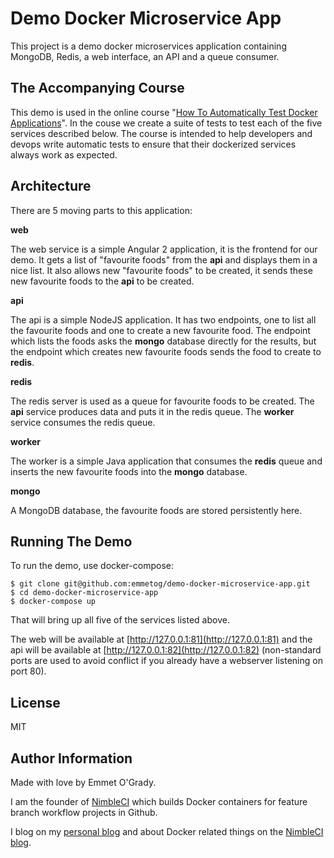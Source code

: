 # Demo Docker Microservice App
This project is a demo docker microservices application 
containing MongoDB, Redis, a web interface, an API and a queue consumer.

## The Accompanying Course

This demo is used in the online course "[How To Automatically Test Docker Applications](http://docker-courses.teachable.com/p/how-to-automatically-test-docker-applications)". 
In the couse we create a suite of tests to test each 
of the five services described below. The course 
is intended to help developers and devops write 
automatic tests to ensure that their dockerized 
services always work as expected.

## Architecture

There are 5 moving parts to this application:

**web**

The web service is a simple Angular 2 application, it 
is the frontend for our demo. It gets a list of 
"favourite foods" from the **api** and displays 
them in a nice list. It also allows new "favourite 
foods" to be created, it sends these new favourite 
foods to the **api** to be created.

**api**

The api is a simple NodeJS application. It has two 
endpoints, one to list all the favourite foods and 
one to create a new favourite food. The endpoint 
which lists the foods asks the **mongo** database 
directly for the results, but the endpoint which 
creates new favourite foods sends the food to create 
to **redis**.

**redis**

The redis server is used as a queue for favourite 
foods to be created. The **api** service produces 
data and puts it in the redis queue. The **worker** 
service consumes the redis queue.

**worker**

The worker is a simple Java application that consumes 
the **redis** queue and inserts the new favourite 
foods into the **mongo** database.

**mongo**

A MongoDB database, the favourite foods are stored 
persistently here.

## Running The Demo

To run the demo, use docker-compose:

```
$ git clone git@github.com:emmetog/demo-docker-microservice-app.git
$ cd demo-docker-microservice-app
$ docker-compose up
```

That will bring up all five of the services listed 
above.

The web will be available at [http://127.0.0.1:81](http://127.0.0.1:81) 
and the api will be available at [http://127.0.0.1:82](http://127.0.0.1:82) 
(non-standard ports are used to avoid conflict if you already 
have a webserver listening on port 80).

License
-------

MIT

Author Information
------------------

Made with love by Emmet O'Grady.

I am the founder of [NimbleCI](https://nimbleci.com) which builds 
Docker containers for feature branch workflow projects in Github.

I blog on my [personal blog](http://blog.emmetogrady.com) and about 
Docker related things on the [NimbleCI blog](http://blog.nimbleci.com).